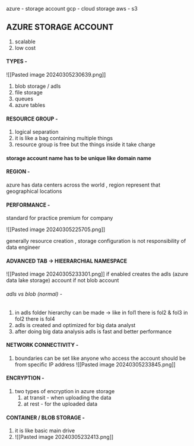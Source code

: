 azure - storage account
gcp - cloud storage
aws - s3

## AZURE STORAGE ACCOUNT
1. scalable 
2. low cost

#### TYPES -
![[Pasted image 20240305230639.png]]

1. blob storage / adls
2. file storage
3. queues
4. azure tables

#### RESOURCE GROUP - 
1. logical separation
2. it is like a bag containing multiple things
3. resource group is free but the things inside it take charge

#### storage account name has to be unique like domain name

#### REGION - 
azure has data centers across the world , region represent that geographical locations

#### PERFORMANCE - 
standard for practice
premium for company

![[Pasted image 20240305225705.png]]

generally resource creation , storage configuration is not responsibility of data engineer 

#### ADVANCED TAB -> HIEERARCHIAL NAMESPACE
![[Pasted image 20240305233301.png]]
if enabled creates the adls (azure data lake storage) account if not blob account

###### adls vs blob (normal) - 
1. in adls folder hierarchy can be made -> like in fol1 there is fol2 & fol3 in fol2 there is fol4
2. adls is created and optimized for big data analyst
3. after doing big data analysis adls is fast and better performance

#### NETWORK CONNECTIVITY - 
1. boundaries can be set like anyone who access the account should be from specific IP address   ![[Pasted image 20240305233845.png]]
   
#### ENCRYPTION -
1. two types of encryption in azure storage
   1. at transit - when uploading the data
   2. at rest -  for the uploaded data

#### CONTAINER / BLOB STORAGE - 
1. it is like basic main drive  
2. ![[Pasted image 20240305232413.png]]




















